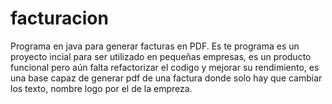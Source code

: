 # facturacion
Programa en java para generar facturas en PDF.
Es te programa es un proyecto incial para ser utilizado en pequeñas empresas, es un producto funcional pero aún falta refactorizar el codigo
y mejorar su rendimiento, es una base capaz de generar pdf de una factura donde solo hay que cambiar los texto, nombre logo por el de la empreza.
